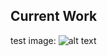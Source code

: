 ## Current Work ##


test image:
![alt text][blue]

[blue]: https:github.com/mayalassiter/maya.m.lassiter/master/docs/images/blue.png "blue"
